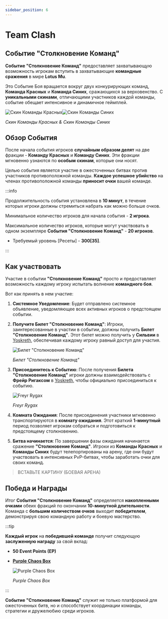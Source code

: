 ```yaml
---
sidebar_position: 6
---
```


# Team Clash

## Событие "Столкновение Команд"

**Событие "Столкновение Команд"** предоставляет захватывающую возможность игрокам вступить в захватывающие **командные сражения** в мире **Lotus Mu**.

Это Событие Боя вращается вокруг двух конкурирующих команд, **Команда Красных** и **Команда Синих**, сражающихся за верховенство. С **уникальными скинами**, отличающими участников каждой команды, событие обещает интенсивное и динамичное геймплей.

![Скин Команды Красных](/img/events/it/it_team_red.jpg)![Скин Команды Синих](/img/events/it/it_team_blue.jpg)

_Скин Команды Красных & Скин Команды Синих_

## Обзор События

После начала события игроков **случайным образом делят** на две фракции - **Команду Красных** и **Команду Синих**. Эти фракции мгновенно узнаются по **особым скинам**, которые они носят.

Целью события является участие в ожесточенных битвах против участников противоположной команды. **Каждое успешное убийство** на членах противоположной команды **приносит очки** вашей команде.

:::info

Продолжительность события установлена в **10 минут**, в течение которых игроки должны стремиться набрать как можно больше очков.

Минимальное количество игроков для начала события - **2 игрока**.

Максимальное количество игроков, которые могут участвовать в одном экземпляре **События "Столкновение Команд"** - **20 игроков**.

- Требуемый уровень [Ресеты] - **300[35]**.

:::

## Как участвовать

Участие в событии **"Столкновение Команд"** просто и предоставляет возможность каждому игроку испытать волнение **командного боя**.

Вот как принять в нем участие:

1. **Системное Уведомление**: Будет отправлено системное объявление, уведомляющее всех активных игроков о предстоящем событии.

2. **Получите Билет "Столкновение Команд"**: Игроки, заинтересованные в участии в событии, должны получить **Билет "Столкновение Команд"**. Этот билет можно получить у **Сильвии** в [Yoskreth](/maps/yoskreth), обеспечивая каждому игроку равный доступ для участия.

   ![Билет "Столкновение Команд"](/img/items/invitations/team-clash-ticket.png)

   _Билет "Столкновение Команд"_

3. **Присоединитесь к Событию**: После получения **Билета "Столкновение Команд"** игроки должны взаимодействовать с **Фрейр Ригаксом** в [Yoskreth](/maps/yoskreth), чтобы официально присоединиться к событию.

   ![Freyr Rygax](/img/npc/freyr-rygax.jpg)

   _Freyr Rygax_

4. **Комната Ожидания**: После присоединения участники мгновенно транспортируются в **комнату ожидания**. Этот краткий **1-минутный** период позволяет игрокам собраться и подготовиться к предстоящему столкновению.

5. **Битва начинается**: По завершении фазы ожидания начинается сражение **"Столкновение Команд"**. Игроки из **Команды Красных** и **Команды Синих** будут телепортированы на арену, где они будут участвовать в интенсивных PvP-битвах, чтобы заработать очки для своих команд.

> ВСТАВЬТЕ КАРТИНУ (БОЕВАЯ АРЕНА)

## Победа и Награды

Итог **События "Столкновение Команд"** определяется **накопленными очками** обеих фракций по окончании **10-минутной длительности**. Команда с **большим количеством очков** выходит **победителем**, демонстрируя свою командную работу и боевую мастерство.

:::tip

**Каждый игрок** на **победившей команде** получит следующую **заслуженную награду** за свой вклад:

- **50 Event Points (EP)**
- **[Purple Chaos Box](/items/item-bags/misc/purple-chaos-box)**

  ![Purple Chaos Box](/img/items/item-bags/purple-chaos-box.png)

  _Purple Chaos Box_

:::

**Событие "Столкновение Команд"** служит не только платформой для ожесточенных битв, но и способствует координации команды, стратегии и дружелюбию среди игроков.
